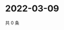 # 2022-03-09

共 0 条

<!-- BEGIN WEIBO -->
<!-- 最后更新时间 Wed Mar 09 2022 08:39:34 GMT+0800 (China Standard Time) -->

<!-- END WEIBO -->
